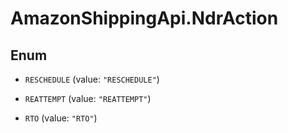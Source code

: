 # AmazonShippingApi.NdrAction

## Enum


* `RESCHEDULE` (value: `"RESCHEDULE"`)

* `REATTEMPT` (value: `"REATTEMPT"`)

* `RTO` (value: `"RTO"`)


